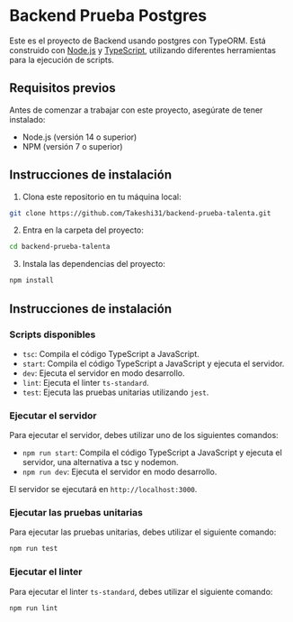 # Backend Prueba Postgres

Este es el proyecto de Backend usando postgres con TypeORM. Está construido con [Node.js](https://nodejs.org/) y [TypeScript](https://www.typescriptlang.org/), utilizando diferentes herramientas para la ejecución de scripts.

## Requisitos previos

Antes de comenzar a trabajar con este proyecto, asegúrate de tener instalado:

- Node.js (versión 14 o superior)
- NPM (versión 7 o superior)

## Instrucciones de instalación

1. Clona este repositorio en tu máquina local:

  ```bash
  git clone https://github.com/Takeshi31/backend-prueba-talenta.git
  ```

2. Entra en la carpeta del proyecto:

  ```bash
  cd backend-prueba-talenta
  ```

3. Instala las dependencias del proyecto:

  ```bash
  npm install
  ```

## Instrucciones de instalación

### Scripts disponibles

* `tsc`: Compila el código TypeScript a JavaScript.
* `start`: Compila el código TypeScript a JavaScript y ejecuta el servidor.
* `dev`: Ejecuta el servidor en modo desarrollo.
* `lint`: Ejecuta el linter `ts-standard`.
* `test`: Ejecuta las pruebas unitarias utilizando `jest`.

### Ejecutar el servidor

Para ejecutar el servidor, debes utilizar uno de los siguientes comandos:

* `npm run start`: Compila el código TypeScript a JavaScript y ejecuta el servidor, una alternativa a tsc y nodemon.
* `npm run dev`: Ejecuta el servidor en modo desarrollo.

El servidor se ejecutará en `http://localhost:3000`.

### Ejecutar las pruebas unitarias

Para ejecutar las pruebas unitarias, debes utilizar el siguiente comando:
  
  ```bash
  npm run test
  ```

### Ejecutar el linter
Para ejecutar el linter `ts-standard`, debes utilizar el siguiente comando:

  ```bash
  npm run lint
  ```
